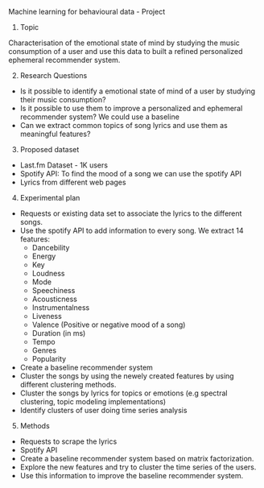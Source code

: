 Machine learning for behavioural data - Project

1. Topic

Characterisation of the emotional state of mind by studying the music consumption of a user and use this data to built a refined personalized ephemeral recommender system.

2. Research Questions

- Is it possible to identify a emotional state of mind of a user by studying their music consumption? 
- Is it possible to use them to improve a personalized and ephemeral recommender system? We could use a baseline 
- Can we extract common topics of song lyrics and use them as meaningful features?

3. Proposed dataset
- Last.fm Dataset - 1K users
- Spotify API: To find the mood of a song we can use the spotify API
- Lyrics from different web pages

4. Experimental plan

- Requests or existing data set to associate the lyrics to the different songs.
- Use the spotify API to add information to every song. We extract 14 features:
  - Dancebility
  - Energy
  - Key
  - Loudness
  - Mode
  - Speechiness
  - Acousticness
  - Instrumentalness
  - Liveness
  - Valence (Positive or negative mood of a song)
  - Duration (in ms)
  - Tempo
  - Genres
  - Popularity
- Create a baseline recommender system
- Cluster the songs by using the newely created features by using different clustering methods.
- Cluster the songs by lyrics for topics or emotions (e.g spectral clustering, topic
modeling implementations)
- Identify clusters of user doing time series analysis


5. Methods

- Requests to scrape the lyrics
- Spotify API
- Create a baseline recommender system based on matrix factorization.
- Explore the new features and try to cluster the time series of the users.
- Use this information to improve the baseline recommender system.
